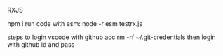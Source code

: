 RXJS

npm i 
run code with esm: node -r esm testrx.js


steps to login vscode with github acc
rm -rf ~/.git-credentials
then login with github id and pass